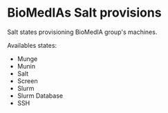 
# BioMedIAs Salt provisions

Salt states provisioning BioMedIA group's machines.

Availables states:
  * Munge
  * Munin
  * Salt
  * Screen
  * Slurm
  * Slurm Database
  * SSH
